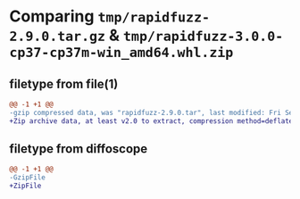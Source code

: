 # Comparing `tmp/rapidfuzz-2.9.0.tar.gz` & `tmp/rapidfuzz-3.0.0-cp37-cp37m-win_amd64.whl.zip`

## filetype from file(1)

```diff
@@ -1 +1 @@
-gzip compressed data, was "rapidfuzz-2.9.0.tar", last modified: Fri Sep 16 01:00:42 2022, max compression
+Zip archive data, at least v2.0 to extract, compression method=deflate
```

## filetype from diffoscope

```diff
@@ -1 +1 @@
-GzipFile
+ZipFile
```

